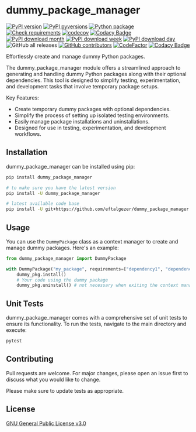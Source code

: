 # dummy_package_manager
[![PyPI version](https://badge.fury.io/py/dummy_package_manager.svg)](https://badge.fury.io/py/dummy_package_manager)
[![PyPI pyversions](https://img.shields.io/pypi/pyversions/dummy_package_manager.svg)](https://pypi.python.org/pypi/dummy_package_manager/)
[![Python package](https://github.com/eftalgezer/dummy_package_manager/actions/workflows/python-package.yml/badge.svg)](https://github.com/eftalgezer/dummy_package_manager/actions/workflows/python-package.yml)
[![Check requirements](https://github.com/eftalgezer/dummy_package_manager/actions/workflows/check_requirements.yml/badge.svg)](https://github.com/eftalgezer/dummy_package_manager/actions/workflows/check_requirements.yml)
[![codecov](https://codecov.io/gh/eftalgezer/dummy_package_manager/branch/main/graph/badge.svg?token=Q9TJFIN1U1)](https://codecov.io/gh/eftalgezer/dummy_package_manager)
[![Codacy Badge](https://app.codacy.com/project/badge/Coverage/36a170ba82d644bd936095d60b097572)](https://app.codacy.com/gh/eftalgezer/dummy_package_manager/dashboard?utm_source=gh&utm_medium=referral&utm_content=&utm_campaign=Badge_coverage)
[![PyPI download month](https://img.shields.io/pypi/dm/dummy_package_manager.svg)](https://pypi.python.org/pypi/dummy_package_manager/)
[![PyPI download week](https://img.shields.io/pypi/dw/dummy_package_manager.svg)](https://pypi.python.org/pypi/dummy_package_manager/)
[![PyPI download day](https://img.shields.io/pypi/dd/dummy_package_manager.svg)](https://pypi.python.org/pypi/dummy_package_manager/)
![GitHub all releases](https://img.shields.io/github/downloads/eftalgezer/dummy_package_manager/total?style=flat)
[![GitHub contributors](https://img.shields.io/github/contributors/eftalgezer/dummy_package_manager.svg)](https://github.com/eftalgezer/dummy_package_manager/graphs/contributors/)
[![CodeFactor](https://www.codefactor.io/repository/github/eftalgezer/dummy_package_manager/badge)](https://www.codefactor.io/repository/github/eftalgezer/dummy_package_manager)
[![Codacy Badge](https://app.codacy.com/project/badge/Grade/36a170ba82d644bd936095d60b097572)](https://app.codacy.com/gh/eftalgezer/dummy_package_manager/dashboard?utm_source=gh&utm_medium=referral&utm_content=&utm_campaign=Badge_grade)

Effortlessly create and manage dummy Python packages.

The dummy_package_manager module offers a streamlined approach to generating
and handling dummy Python packages along with their optional dependencies.
This tool is designed to simplify testing, experimentation, and development
tasks that involve temporary package setups.

Key Features:
- Create temporary dummy packages with optional dependencies.
- Simplify the process of setting up isolated testing environments.
- Easily manage package installations and uninstallations.
- Designed for use in testing, experimentation, and development workflows.

## Installation

dummy_package_manager can be installed using pip:

```bash
pip install dummy_package_manager

# to make sure you have the latest version
pip install -U dummy_package_manager

# latest available code base
pip install -U git+https://github.com/eftalgezer/dummy_package_manager.git
```

## Usage

You can use the `DummyPackage` class as a context manager to create and manage dummy packages. Here's an example:

```python
from dummy_package_manager import DummyPackage

with DummyPackage("my_package", requirements=["dependency1", "dependency2"]) as dummy_pkg:
    dummy_pkg.install()
    # Your code using the dummy package
    dummy_pkg.uninstall() # not necessary when exiting the context manager
```

## Unit Tests

dummy_package_manager comes with a comprehensive set of unit tests to ensure its functionality. To run the tests, navigate to the main directory and execute:

```bash
pytest
```

## Contributing
Pull requests are welcome. For major changes, please open an issue first to discuss what you would like to change.

Please make sure to update tests as appropriate.

## License
[GNU General Public License v3.0](https://github.com/eftalgezer/dummy_package_manager/blob/master/LICENSE) 
